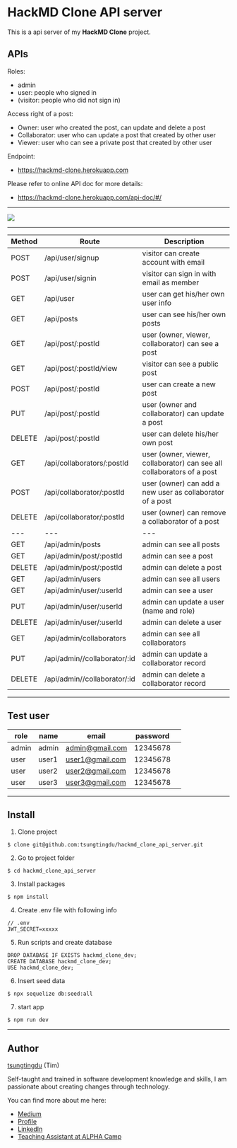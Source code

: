 # HackMD Clone API server

This is a api server of my **HackMD Clone** project.

## APIs
Roles:
* admin
* user: people who signed in
* (visitor: people who did not sign in)

Access right of a post:
* Owner: user who created the post, can update and delete a post
* Collaborator: user who can update a post that created by other user
* Viewer: user who can see a private post that created by other user

Endpoint:
* https://hackmd-clone.herokuapp.com

Please refer to online API doc for more details:
* https://hackmd-clone.herokuapp.com/api-doc/#/

***
![](https://i.imgur.com/ki2ktnU.png)
***
| Method  | Route  |  Description |
|---|---|---|
| POST  | /api/user/signup  | visitor can create account with email  |
| POST  | /api/user/signin  | visitor can sign in with email as member  |
| GET  | /api/user  | user can get his/her own user info  |
| GET  | /api/posts  | user can see his/her own posts  |
| GET  | /api/post/:postId  | user (owner, viewer, collaborator) can see a post  |
| GET  | /api/post/:postId/view  | visitor can see a public post  |
| POST  | /api/post/:postId  | user can create a new post |
| PUT  | /api/post/:postId  | user (owner and collaborator) can update a post  |
| DELETE  | /api/post/:postId  | user can delete his/her own post  |
| GET  | /api/collaborators/:postId  | user (owner, viewer, collaborator) can see all collaborators of a post  |
| POST  | /api/collaborator/:postId  | user (owner) can add a new user as collaborator of a post |
| DELETE  | /api/collaborator/:postId  | user (owner) can remove a collaborator of a post |
|---|---|---|
| GET  | /api/admin/posts  | admin can see all posts  |
| GET  | /api/admin/post/:postId  | admin can see a post  |
| DELETE | /api/admin/post/:postId   | admin can delete a post  |
| GET  | /api/admin/users  | admin can see all users  |
| GET  | /api/admin/user/:userId  | admin can see a user|
| PUT  | /api/admin/user/:userId | admin can update a user (name and role) |
| DELETE  | /api/admin/user/:userId | admin can delete a user |
| GET  | /api/admin/collaborators  | admin can see all collaborators|
| PUT  | /api/admin//collaborator/:id | admin can update a collaborator record |
| DELETE  | /api/admin//collaborator/:id | admin can delete a collaborator record |
***

## Test user
| role  | name  | email  |  password  |   |
|---|---|---|---|---|
| admin | admin | admin@gmail.com | 12345678 |
| user | user1 | user1@gmail.com | 12345678 |
| user | user2 | user2@gmail.com | 12345678 |
| user | user3 | user3@gmail.com | 12345678 |

***
## Install

1. Clone project
```
$ clone git@github.com:tsungtingdu/hackmd_clone_api_server.git
```
2. Go to project folder
```
$ cd hackmd_clone_api_server
```
3. Install packages
```
$ npm install
```
4. Create .env file with following info
```
// .env
JWT_SECRET=xxxxx
```
5. Run scripts and create database
```
DROP DATABASE IF EXISTS hackmd_clone_dev;
CREATE DATABASE hackmd_clone_dev;
USE hackmd_clone_dev;
```
6. Insert seed data
```
$ npx sequelize db:seed:all
```
7. start app
```
$ npm run dev
```

***

## Author
[tsungtingdu](https://github.com/tsungtingdu) (Tim)

Self-taught and trained in software development knowledge and skills, I am passionate about creating changes through technology.

You can find more about me here:
* [Medium](https://medium.com/tds-note)
* [Profile](https://tsungtingdu.github.io/profile)
* [LinkedIn](https://www.linkedin.com/in/tsung-ting-tu/)
* [Teaching Assistant at ALPHA Camp](https://lighthouse.alphacamp.co/users/3247/ta_profile)
